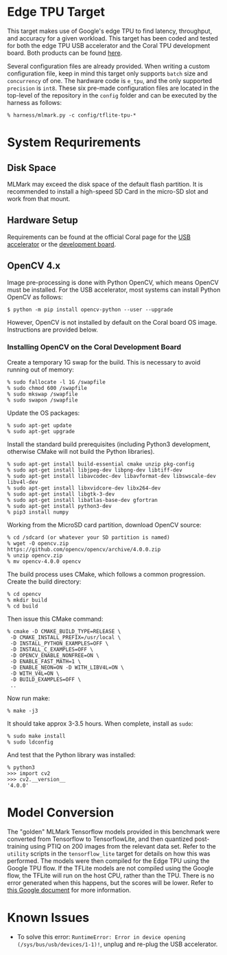 # Edge TPU Target

This target makes use of Google's edge TPU to find latency, throughput, and accuracy for a given workload. This target has been coded and tested for both the edge TPU USB accelerator and the Coral TPU development board. Both products can be found [here](https://coral.withgoogle.com/products/).

Several configuration files are already provided. When writing a custom configuration file, keep in mind this target only supports `batch` size and `concurrency` of one. The hardware code is `e_tpu`, and the only supported `precision` is `int8`. These six pre-made configuration files are located in the top-level of the repository in the `config` folder and can be executed by the harness as follows:

~~~
% harness/mlmark.py -c config/tflite-tpu-*
~~~

# System Requrirements

## Disk Space
MLMark may exceed the disk space of the default flash partition. It is recommended to install a high-speed SD Card in the micro-SD slot and work from that mount.

## Hardware Setup
Requirements can be found at the official Coral page for the [USB accelerator](https://coral.withgoogle.com/docs/accelerator/get-started/) or the [development board](https://coral.withgoogle.com/docs/dev-board/datasheet/).

## OpenCV 4.x
Image pre-processing is done with Python OpenCV, which means OpenCV must be installed. For the USB accelerator, most systems can install Python OpenCV as follows:

~~~
$ python -m pip install opencv-python --user --upgrade
~~~

However, OpenCV is not installed by default on the Coral board OS image. Instructions are provided below.

### Installing OpenCV on the Coral Development Board

Create a temporary 1G swap for the build. This is necessary to avoid running out of memory:
~~~
% sudo fallocate -l 1G /swapfile
% sudo chmod 600 /swapfile
% sudo mkswap /swapfile
% sudo swapon /swapfile
~~~
Update the OS packages:
~~~
% sudo apt-get update
% sudo apt-get upgrade
~~~
Install the standard build prerequisites (including Python3 development, otherwise CMake will not build the Python libraries).
~~~
% sudo apt-get install build-essential cmake unzip pkg-config
% sudo apt-get install libjpeg-dev libpng-dev libtiff-dev
% sudo apt-get install libavcodec-dev libavformat-dev libswscale-dev libv4l-dev
% sudo apt-get install libxvidcore-dev libx264-dev
% sudo apt-get install libgtk-3-dev
% sudo apt-get install libatlas-base-dev gfortran
% sudo apt-get install python3-dev
% pip3 install numpy
~~~
Working from the MicroSD card partition, download OpenCV source:
~~~
% cd /sdcard (or whatever your SD partition is named)
% wget -O opencv.zip https://github.com/opencv/opencv/archive/4.0.0.zip
% unzip opencv.zip
% mv opencv-4.0.0 opencv
~~~
The build process uses CMake, which follows a common progression. Create the build directory:
~~~
% cd opencv
% mkdir build
% cd build
~~~
Then issue this CMake command:
~~~
% cmake -D CMAKE_BUILD_TYPE=RELEASE \
 -D CMAKE_INSTALL_PREFIX=/usr/local \
 -D INSTALL_PYTHON_EXAMPLES=OFF \
 -D INSTALL_C_EXAMPLES=OFF \
 -D OPENCV_ENABLE_NONFREE=ON \
 -D ENABLE_FAST_MATH=1 \
 -D ENABLE_NEON=ON -D WITH_LIBV4L=ON \
 -D WITH_V4L=ON \
 -D BUILD_EXAMPLES=OFF \
 ..
~~~
Now run make: 
~~~
% make -j3
~~~
It should take approx 3-3.5 hours. When complete, install as `sudo`:
~~~
% sudo make install
% sudo ldconfig
~~~
And test that the Python library was installed:
~~~
% python3
>>> import cv2  
>>> cv2.__version__  
'4.0.0'  
~~~

# Model Conversion
The "golden" MLMark Tensorflow models provided in this benchmark were converted from Tensorflow to TensorflowLite, and then quantized post-training using PTIQ on 200 images from the relevant data set. Refer to the `utility` scripts in the `tensorflow_lite` target for details on how this was performed. The models were then compiled for the Edge TPU using the Google TPU flow. If the TFLite models are not compiled using the Google flow, the TFLite will run on the host CPU, rather than the TPU. There is no error generated when this happens, but the scores will be lower. Refer to [this Google document](https://coral.withgoogle.com/docs/reference/edgetpu.basic.basic_engine/) for more information.

# Known Issues

* To solve this error: `RuntimeError: Error in device opening (/sys/bus/usb/devices/1-1)!`, 
  unplug and re-plug the USB accelerator.
